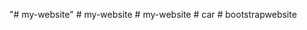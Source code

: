 "# my-website" 
#   m y - w e b s i t e  
 #   m y - w e b s i t e  
 #   c a r  
 #   b o o t s t r a p w e b s i t e  
 